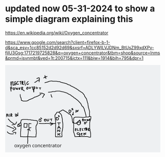 


# updated now 05-31-2024 to show a simple diagram explaining this

https://en.wikipedia.org/wiki/Oxygen_concentrator

https://www.google.com/search?client=firefox-b-1-d&sca_esv=1cc85152d2d92d69&sxsrf=ADLYWILVJDNm_BtUsZ99xdXPv-fjIU3Gsg:1717219725828&q=oxygen+concentrator&tbm=shop&source=lnms&prmd=isvnmbt&ved=1t:200715&ictx=111&biw=1914&bih=795&dpr=1

![s1](https://raw.githubusercontent.com/c4pt000/electric-car-charging-redesign/main/air-to-oxygen-burn-electric.png)
